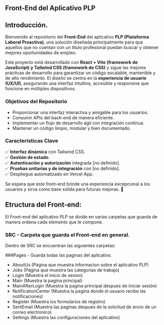 ## **Front-End del Aplicativo PLP**  

## Introducción.

Bienvenido al repositorio del **Front-End** del aplicativo **PLP (Plataforma Laboral Proactiva)**, una solución diseñada principalmente para que aquellos que no cuentan con un titulo profesional puedan buscar y obtener mejores oportunidades de empleo.  

Este proyecto está desarrollado con **React + Vite (framework de JavaScript) y Tailwind CSS (framework de CSS)** y sigue las mejores prácticas de desarrollo para garantizar un código escalable, mantenible y de alto rendimiento. El diseño se centra en la **experiencia de usuario (UX/UI)**, asegurando una interfaz intuitiva, accesible y responsive que funcione en múltiples dispositivos.  

### **Objetivos del Repositorio**  
- Proporcionar una interfaz interactiva y amigable para los usuarios.  
- Consumir APIs del back-end de manera eficiente.  
- Implementar un flujo de desarrollo ágil con integración continua.  
- Mantener un código limpio, modular y bien documentado.  

### **Características Clave**  
✅ **Interfaz dinámica** con Tailwind CSS.  
✅ **Gestión de estado**.  
✅ **Autenticación y autorización** integrada [no definido].  
✅ **Pruebas unitarias y de integración** con [no definido].  
✅ Despliegue automatizado en Vercel App.  

Se espera que este front-end brinde una experiencia excepcional a los usuarios y sirva como base sólida para futuras mejoras. 🌟

## Etructura del Front-end:

El Front-end del aplicativo PLP se divide en varias carpetas que guarda de manera ordena cada elemento que le compone. 

### SRC - Carpeta que guarda el Front-end en general.
Dentro de SRC se encuentran las siguientes carpetas:

###Pages - Guarda todas las paginas del aplicativo.
- AboutUs (Página que muestra informacion sobre el aplicativo PLP)
- Jobs (Página que muestra las categorias de trabajo)
- Login (Muestra el inicio de sesion)
- Main (Muestra la pagina principal)
- MainAfterLogin (Muestra la pagina principal despues de iniciar sesión)
- NotificationCenter (Muestra la pagina donde el usuario recibe las notificaciones)
- Register (Muestra los formularios de registro)
- SentEmail (Muestra las paginas despues de la solicitud de envio de un correo electronico)
- Settings (Muestra las configuraciones del aplicativo)

